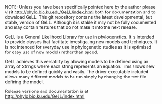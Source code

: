 NOTE: Unless you have been specifically pointed here by the author please visit http://phylo.bio.ku.edu/GeLL/index.html both for documentation and to download GeLL.  This git repository contains the latest developmental, but stable, version of GeLL.  Although it is stable it may not be fully documented and may contain features that do not make it into the next release.  

GeLL is a General Likelihood Library for use in phylogenetics. It is intended to provide classes that facilitate investigating new models and techniques. It is not intended for everyday use in phylogenetic studies as it is optimised for easy use of new models rather than speed.

GeLL achieves this versatility by allowing models to be defined using an array of Strings where each string represents an equation. This allows new models to be defined quickly and easily. The driver executable included allows many different models to be run simply by changing the text file defining the model.

Release versions and documentation is at http://phylo.bio.ku.edu/GeLL/index.html